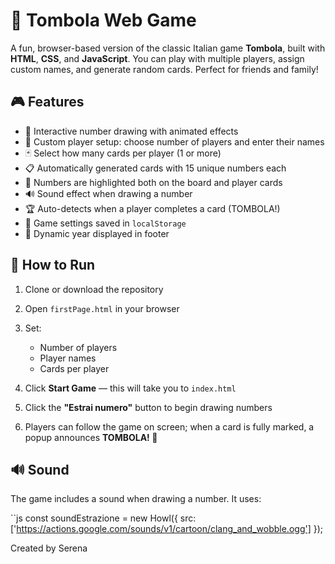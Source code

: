 # 🎱 Tombola Web Game

A fun, browser-based version of the classic Italian game **Tombola**, built with **HTML**, **CSS**, and **JavaScript**. You can play with multiple players, assign custom names, and generate random cards. Perfect for friends and family!

## 🎮 Features

- 🎲 Interactive number drawing with animated effects
- 👥 Custom player setup: choose number of players and enter their names
- 🃏 Select how many cards per player (1 or more)
- 📋 Automatically generated cards with 15 unique numbers each
- 🧠 Numbers are highlighted both on the board and player cards
- 🔊 Sound effect when drawing a number
- 🏆 Auto-detects when a player completes a card (TOMBOLA!)
- 💾 Game settings saved in `localStorage`
- 📅 Dynamic year displayed in footer


## 🚀 How to Run

1. Clone or download the repository

2. Open `firstPage.html` in your browser

3. Set:
   - Number of players
   - Player names
   - Cards per player

4. Click **Start Game** — this will take you to `index.html`

5. Click the **"Estrai numero"** button to begin drawing numbers

6. Players can follow the game on screen; when a card is fully marked, a popup announces **TOMBOLA! 🎉**

## 🔊 Sound

The game includes a sound when drawing a number. It uses: 

``js
const soundEstrazione = new Howl({
  src: ['https://actions.google.com/sounds/v1/cartoon/clang_and_wobble.ogg']
});

Created by Serena
